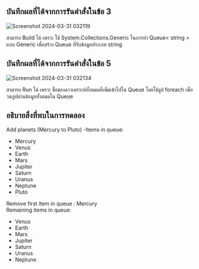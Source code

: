 ## บันทึกผลที่ได้จากการรันคำสั่งในข้อ 3 

![Screenshot 2024-03-31 032119](https://github.com/ironmanwin1/03376836-OOP-2566-Lab-14/assets/144198724/06016d05-2b6e-4bf6-a903-873e6d724b34)


สามารถ Build ได้ เพราะ ใช้ System.Collections.Generic ในการทำ Queue< string > แบบ Generic เพื่อสร้าง Queue ที่รับข้อมูลประเภท string 

## บันทึกผลที่ได้จากการรันคำสั่งในข้อ 5

![Screenshot 2024-03-31 032134](https://github.com/ironmanwin1/03376836-OOP-2566-Lab-14/assets/144198724/ac3adf2f-4d1f-4562-920c-bbaab5c667c4)


สามารถ Run ได้ เพราะ ชื่อของดาวเคราะห์ทั้งหมดที่เพิ่มเข้าไปใน Queue โดยใช้ลูป foreach เพื่อวนลูปผ่านข้อมูลทั้งหมดใน Queue

## อธิบายสิ่งที่พบในการทดลอง

Add planets (Mercury to Pluto)
-Items in queue:
- Mercury
- Venus
- Earth
- Mars
- Jupiter
- Saturn
- Uranus
- Neptune
- Pluto

Remove first item in queue : Mercury            
Remaining items in queue:
- Venus
- Earth
- Mars
- Jupiter
- Saturn
- Uranus
- Neptune
